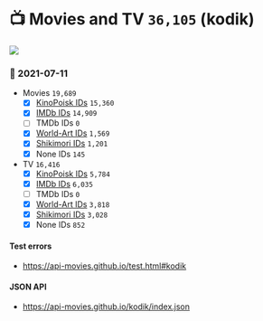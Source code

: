 # :tv: Movies and TV `36,105` (kodik)

<a href="https://API-Movies.github.io"><img src="https://API-Movies.github.io/banner.png?cache"></a>

### :date: 2021-07-11
- Movies `19,689`
  - [x] <a href="https://API-Movies.github.io/kodik/movie_kinopoisk_ids.json">KinoPoisk IDs</a> `15,360`
  - [x] <a href="https://API-Movies.github.io/kodik/movie_imdb_ids.json">IMDb IDs</a> `14,909`
  - [ ] TMDb IDs `0`
  - [x] <a href="https://API-Movies.github.io/kodik/movie_world_art_ids.json">World-Art IDs</a> `1,569`
  - [x] <a href="https://API-Movies.github.io/kodik/movie_shikimori_ids.json">Shikimori IDs</a> `1,201`
  - [x] None IDs `145`
- TV `16,416`
  - [x] <a href="https://API-Movies.github.io/kodik/tv_kinopoisk_ids.json">KinoPoisk IDs</a> `5,784`
  - [x] <a href="https://API-Movies.github.io/kodik/tv_imdb_ids.json">IMDb IDs</a> `6,035`
  - [ ] TMDb IDs `0`
  - [x] <a href="https://API-Movies.github.io/kodik/tv_world_art_ids.json">World-Art IDs</a> `3,818`
  - [x] <a href="https://API-Movies.github.io/kodik/tv_shikimori_ids.json">Shikimori IDs</a> `3,028`
  - [x] None IDs `852`
#### Test errors
- <a href='https://api-movies.github.io/test.html#kodik'>https://api-movies.github.io/test.html#kodik</a>
#### JSON API
- <a href='https://api-movies.github.io/kodik/index.json'>https://api-movies.github.io/kodik/index.json</a>
